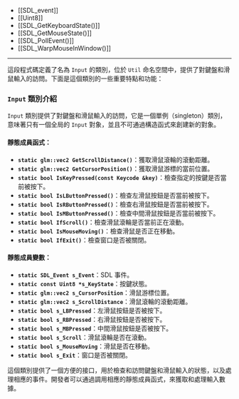 - [[SDL_event]]
- [[Uint8]]
- [[SDL_GetKeyboardState()]]
- [[SDL_GetMouseState()]]
- [[SDL_PollEvent()]]
- [[SDL_WarpMouseInWindow()]]

----
這段程式碼定義了名為 `Input` 的類別，位於 `Util` 命名空間中，提供了對鍵盤和滑鼠輸入的訪問。下面是這個類別的一些重要特點和功能：

### `Input` 類別介紹

`Input` 類別提供了對鍵盤和滑鼠輸入的訪問，它是一個單例（singleton）類別，意味著只有一個全局的 `Input` 對象，並且不可通過構造函式來創建新的對象。

#### 靜態成員函式：

- **`static glm::vec2 GetScrollDistance()`**：獲取滑鼠滾輪的滾動距離。
- **`static glm::vec2 GetCursorPosition()`**：獲取滑鼠游標的當前位置。
- **`static bool IsKeyPressed(const Keycode &key)`**：檢查指定的按鍵是否當前被按下。
- **`static bool IsLButtonPressed()`**：檢查左滑鼠按鈕是否當前被按下。
- **`static bool IsRButtonPressed()`**：檢查右滑鼠按鈕是否當前被按下。
- **`static bool IsMButtonPressed()`**：檢查中間滑鼠按鈕是否當前被按下。
- **`static bool IfScroll()`**：檢查滑鼠滾輪是否當前正在滾動。
- **`static bool IsMouseMoving()`**：檢查滑鼠是否正在移動。
- **`static bool IfExit()`**：檢查窗口是否被關閉。

#### 靜態成員變數：

- **`static SDL_Event s_Event`**：SDL 事件。
- **`static const Uint8 *s_KeyState`**：按鍵狀態。
- **`static glm::vec2 s_CursorPosition`**：滑鼠游標位置。
- **`static glm::vec2 s_ScrollDistance`**：滑鼠滾輪的滾動距離。
- **`static bool s_LBPressed`**：左滑鼠按鈕是否被按下。
- **`static bool s_RBPressed`**：右滑鼠按鈕是否被按下。
- **`static bool s_MBPressed`**：中間滑鼠按鈕是否被按下。
- **`static bool s_Scroll`**：滑鼠滾輪是否在滾動。
- **`static bool s_MouseMoving`**：滑鼠是否在移動。
- **`static bool s_Exit`**：窗口是否被關閉。

這個類別提供了一個方便的接口，用於檢查和訪問鍵盤和滑鼠輸入的狀態，以及處理相應的事件。開發者可以通過調用相應的靜態成員函式，來獲取和處理輸入數據。